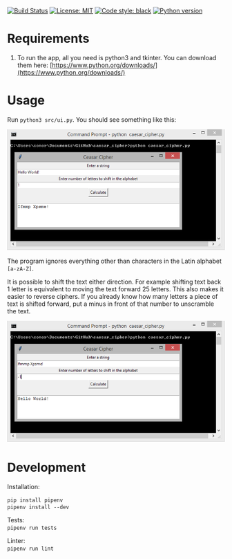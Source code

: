 [![Build Status](https://github.com/ConorSheehan1/caesar_cipher/workflows/ci/badge.svg)](https://github.com/ConorSheehan1/caesar_cipher/actions/)
[![License: MIT](https://img.shields.io/badge/License-MIT-yellow.svg)](https://opensource.org/licenses/MIT)
[![Code style: black](https://img.shields.io/badge/code%20style-black-000000.svg)](https://github.com/psf/black)
[![Python version](https://img.shields.io/badge/dynamic/yaml?url=https://raw.githubusercontent.com/ConorSheehan1/caesar_cipher/master/.github/workflows/ci.yml&label=python&query=$.jobs.build.strategy.matrix.python)](https://github.com/ConorSheehan1/caesar_cipher/blob/master/.github/workflows/ci.yml#L13)

# Requirements
1. To run the app, all you need is python3 and tkinter. You can download them here: [https://www.python.org/downloads/](https://www.python.org/downloads/)

# Usage
Run ```python3 src/ui.py```. You should see something like this: 
  
![UI image](.github/images/Capture.PNG)

The program ignores everything other than characters in the Latin alphabet ```[a-zA-Z]```.

It is possible to shift the text either direction. For example shifting text back 1 letter is equivalent to moving the text forward 25 letters. This also makes it easier to reverse ciphers. If you already know how many letters a piece of text is shifted forward, put a minus in front of that number to unscramble the text.  
 
![UI image](.github/images/reverse.PNG)

# Development
Installation:  
```
pip install pipenv
pipenv install --dev
```

Tests:  
```pipenv run tests```

Linter:  
```pipenv run lint```



